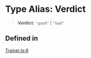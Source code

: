 # Type Alias: Verdict

> **Verdict**: `"good"` \| `"bad"`

## Defined in

[Trainer.ts:6](https://github.com/edspencer/narrator-ai/blob/a524b8822fae61097d8b11019e587b0b06c3350a/packages/narrator-ai/src/Trainer.ts#L6)
